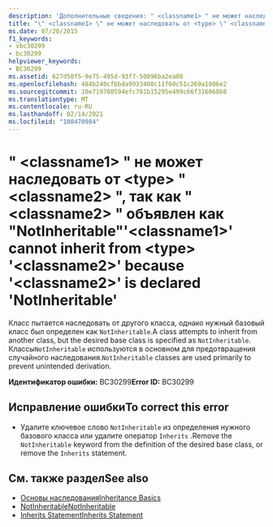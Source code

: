 ```yaml
---
description: 'Дополнительные сведения: " <classname1> " не может наследовать от <type> " <classname2> ", так как " <classname2> " объявлен как "NotInheritable"'
title: "\" <classname1> \" не может наследовать от <type> \" <classname2> \", так как \" <classname2> \" объявлен как \"NotInheritable\""
ms.date: 07/20/2015
f1_keywords:
- vbc30299
- bc30299
helpviewer_keywords:
- BC30299
ms.assetid: 627d50f5-9e75-495d-93f7-50096ba2ea08
ms.openlocfilehash: 484b240cfbbda9933400c11f60c51c269a1806e2
ms.sourcegitcommit: 10e719780594efc781b15295e499c66f316068b8
ms.translationtype: MT
ms.contentlocale: ru-RU
ms.lasthandoff: 02/14/2021
ms.locfileid: "100470984"
---
```

# <a name="classname1-cannot-inherit-from-type-classname2-because-classname2-is-declared-notinheritable"></a><span data-ttu-id="11ee0-103">" \<classname1> " не может наследовать от \<type> " \<classname2> ", так как " \<classname2> " объявлен как "NotInheritable"</span><span class="sxs-lookup"><span data-stu-id="11ee0-103">'\<classname1>' cannot inherit from \<type> '\<classname2>' because '\<classname2>' is declared 'NotInheritable'</span></span>

<span data-ttu-id="11ee0-104">Класс пытается наследовать от другого класса, однако нужный базовый класс был определен как `NotInheritable`.</span><span class="sxs-lookup"><span data-stu-id="11ee0-104">A class attempts to inherit from another class, but the desired base class is specified as `NotInheritable`.</span></span> <span data-ttu-id="11ee0-105">Классы`NotInheritable` используются в основном для предотвращения случайного наследования.</span><span class="sxs-lookup"><span data-stu-id="11ee0-105">`NotInheritable` classes are used primarily to prevent unintended derivation.</span></span>  
  
 <span data-ttu-id="11ee0-106">**Идентификатор ошибки:** BC30299</span><span class="sxs-lookup"><span data-stu-id="11ee0-106">**Error ID:** BC30299</span></span>  
  
## <a name="to-correct-this-error"></a><span data-ttu-id="11ee0-107">Исправление ошибки</span><span class="sxs-lookup"><span data-stu-id="11ee0-107">To correct this error</span></span>  
  
- <span data-ttu-id="11ee0-108">Удалите ключевое слово `NotInheritable` из определения нужного базового класса или удалите оператор `Inherits` .</span><span class="sxs-lookup"><span data-stu-id="11ee0-108">Remove the `NotInheritable` keyword from the definition of the desired base class, or remove the `Inherits` statement.</span></span>  
  
## <a name="see-also"></a><span data-ttu-id="11ee0-109">См. также раздел</span><span class="sxs-lookup"><span data-stu-id="11ee0-109">See also</span></span>

- [<span data-ttu-id="11ee0-110">Основы наследования</span><span class="sxs-lookup"><span data-stu-id="11ee0-110">Inheritance Basics</span></span>](../programming-guide/language-features/objects-and-classes/inheritance-basics.md)
- [<span data-ttu-id="11ee0-111">NotInheritable</span><span class="sxs-lookup"><span data-stu-id="11ee0-111">NotInheritable</span></span>](../language-reference/modifiers/notinheritable.md)
- [<span data-ttu-id="11ee0-112">Inherits Statement</span><span class="sxs-lookup"><span data-stu-id="11ee0-112">Inherits Statement</span></span>](../language-reference/statements/inherits-statement.md)
